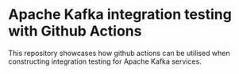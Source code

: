 # Apache Kafka integration testing with Github Actions

This repository showcases how github actions can be utilised when constructing integration testing for Apache Kafka services.
